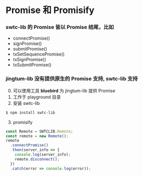 # Promise 和 Promisify

### swtc-lib 的 Promise 皆以 Promise 结尾，比如

- connectPromise()
- signPromise()
- submitPromise()
- txSetSequencePromise()
- txSignPromise()
- txSubmitPromise()

### jingtum-lib 没有提供原生的 Promise 支持, swtc-lib 支持

0. 可以使用工具 **bluebird** 为 jingtum-lib 提供 Promise
1. 工作于 playground 目录
1. 安装 swtc-lib

```bash
$ npm install swtc-lib
```

3. promisify

```javascript
const Remote = SWTCLIB.Remote;
const remote = new Remote();
remote
  .connectPromise()
  .then(server_info => {
    console.log(server_info);
    remote.disconnect();
  })
  .catch(error => console.log(error));
```
